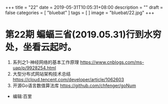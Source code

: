 +++
title = "22"
date = 2019-05-31T10:05:31+08:00
description = ""
draft = false
categories = [
    "bluebat"
]
tags = [
]
image = "bluebat/22.jpg"
+++

# 第22期 蝙蝠三省(2019.05.31)行到水穷处，坐看云起时。
1. 系列之1-神经网络的基本工作原理 https://www.cnblogs.com/ms-uap/p/9928254.html
2. 大型分布式网站架构技术总结 https://cloud.tencent.com/developer/article/1062603
3. 开源Go语言数值算法库 https://github.com/chfenger/goNum

- 编辑:百里